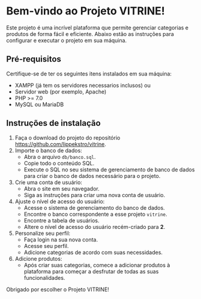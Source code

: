 # Bem-vindo ao Projeto VITRINE!

Este projeto é uma incrível plataforma que permite gerenciar categorias e produtos de forma fácil e eficiente. Abaixo estão as instruções para configurar e executar o projeto em sua máquina.

## Pré-requisitos

Certifique-se de ter os seguintes itens instalados em sua máquina:
- XAMPP (já tem os servidores necessarios inclusos)
ou
- Servidor web (por exemplo, Apache)
- PHP >= 7.0
- MySQL ou MariaDB

## Instruções de instalação

1. Faça o download do projeto do repositório https://github.com/lippekstro/vitrine.
2. Importe o banco de dados:
   - Abra o arquivo `db/banco.sql`.
   - Copie todo o conteúdo SQL.
   - Execute o SQL no seu sistema de gerenciamento de banco de dados para criar o banco de dados necessário para o projeto.
3. Crie uma conta de usuário:
   - Abra o site em seu navegador.
   - Siga as instruções para criar uma nova conta de usuário.
4. Ajuste o nível de acesso do usuário:
   - Acesse o sistema de gerenciamento do banco de dados.
   - Encontre o banco correspondente a esse projeto `vitrine`.
   - Encontre a tabela de usuários.
   - Altere o nível de acesso do usuário recém-criado para **2**.
5. Personalize seu perfil:
   - Faça login na sua nova conta.
   - Acesse seu perfil.
   - Adicione categorias de acordo com suas necessidades.
6. Adicione produtos:
   - Após criar suas categorias, comece a adicionar produtos à plataforma para começar a desfrutar de todas as suas funcionalidades.

Obrigado por escolher o Projeto VITRINE!

